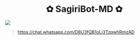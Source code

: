 <h1 align="center">✿ SagiriBot-MD ✿</h1>

 <img src= "https://qu.ax/rQmxs.jpg">
    </p>

>  https://chat.whatsapp.com/D8U3fQB1oLj3TzqwhRmzAD

